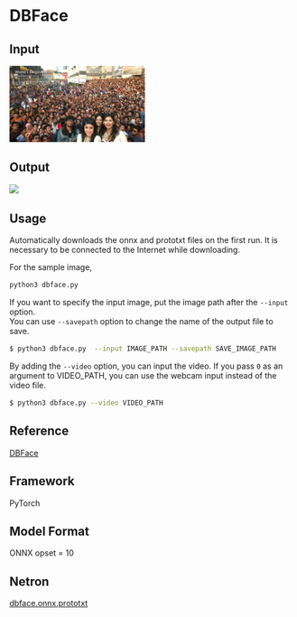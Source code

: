 # DBFace

## Input
<img src='selfie.png' width='240px'>

## Output
<img src='selfie_output.png' width='240px'>

## Usage
Automatically downloads the onnx and prototxt files on the first run.
It is necessary to be connected to the Internet while downloading.

For the sample image,
``` bash
python3 dbface.py 
```

If you want to specify the input image, put the image path after the `--input` option.  
You can use `--savepath` option to change the name of the output file to save.
```bash
$ python3 dbface.py  --input IMAGE_PATH --savepath SAVE_IMAGE_PATH
```

By adding the `--video` option, you can input the video. 
If you pass `0` as an argument to VIDEO_PATH, you can use the webcam input instead of the video file.
```bash
$ python3 dbface.py --video VIDEO_PATH
```

## Reference
[DBFace](https://github.com/dlunion/DBFace)

## Framework
PyTorch

## Model Format
ONNX opset = 10

## Netron

[dbface.onnx.prototxt]()